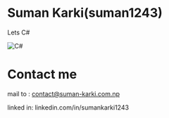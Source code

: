 # Suman Karki(suman1243)

Lets C#

![C#](https://4.bp.blogspot.com/-TVn9zpwc9VQ/WWipx278zLI/AAAAAAAABCY/gcAWM77NYdkE-o6FLgOpcUaxxKvMMYYPACPcBGAYYCw/s60/c-sharp-tutors-online.png)

# Contact me 
mail to : contact@suman-karki.com.np

linked in:  linkedin.com/in/sumankarki1243 

